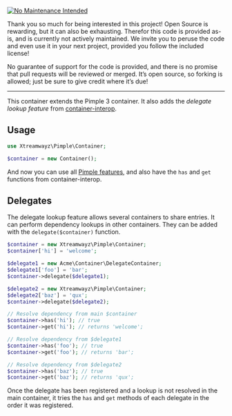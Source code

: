 [![No Maintenance Intended](http://unmaintained.tech/badge.svg)](http://unmaintained.tech/)

Thank you so much for being interested in this project! Open Source is rewarding, but it can also be exhausting. Therefor this code is provided as-is, and is currently not actively maintained. We invite you to peruse the code and even use it in your next project, provided you follow the included license!

No guarantee of support for the code is provided, and there is no promise that pull requests will be reviewed or merged. It’s open source, so forking is allowed; just be sure to give credit where it’s due!

---

This container extends the Pimple 3 container. It also adds the *delegate lookup feature* from
[container-interop](https://github.com/container-interop/container-interop).

## Usage

```php
use Xtreamwayz\Pimple\Container;

$container = new Container();
```

And now you can use all [Pimple features](https://github.com/silexphp/Pimple), and also have the ``has`` and ``get``
functions from container-interop.

## Delegates

The delegate lookup feature allows several containers to share entries. It can perform dependency lookups in other
containers. They can be added with the ``delegate($container)`` function.

```php
$container = new Xtreamwayz\Pimple\Container;
$container['hi'] = 'welcome';

$delegate1 = new Acme\Container\DelegateContainer;
$delegate1['foo'] = 'bar';
$container->delegate($delegate1);

$delegate2 = new Xtreamwayz\Pimple\Container;
$delegate2['baz'] = 'qux';
$container->delegate($delegate2);

// Resolve dependency from main $container
$container->has('hi'); // true
$container->get('hi'); // returns 'welcome';

// Resolve dependency from $delegate1
$container->has('foo'); // true
$container->get('foo'); // returns 'bar';

// Resolve dependency from $delegate2
$container->has('baz'); // true
$container->get('baz'); // returns 'qux';
```

Once the delegate has been registered and a lookup is not resolved in the main container, it tries the ``has`` and
``get`` methods of each delegate in the order it was registered.

